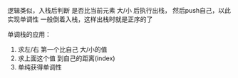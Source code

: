 逻辑类似，入栈后判断 是否比当前元素 大/小 后执行出栈， 然后push自己，以此实现单调性
一般倒着入栈，这样出栈时就是正序的了

单调栈的应用：

1. 求左/右 第一个比自己 大/小的值
2. 求上面这个值 到自己的距离(index)
3. 单纯获得单调性